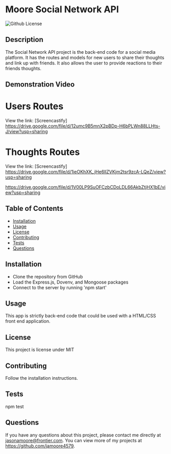 # Moore Social Network API
  ![Github License](http://img.shields.io/badge/license-MIT-blue.svg)
  

  ## Description
  The Social Network API project is the back-end code for a social media platform. It has the routes and models for new users to share their thoughts and link up with friends. It also allows the user to provide reactions to their friends thoughts.

  ## Demonstration Video
  # Users Routes
  View the link: [Screencastify] https://drive.google.com/file/d/12umc9B5mnX2pBDp-H6bPLWn88LLHts-J/view?usp=sharing

  # Thoughts Routes
  View the link: [Screencastify] https://drive.google.com/file/d/1ieOKhXK_jHe6llZVKjm2tsr9zcA-LQeZ/view?usp=sharing

  https://drive.google.com/file/d/1V00LP9SuOFCzbCDoLDL66AkbZtjHX1bE/view?usp=sharing

  ## Table of Contents
  * [Installation](#installation)
  * [Usage](#usage)
  * [License](#license)
  * [Contributing](#contributing)
  * [Tests](#tests)
  * [Questions](#questions)
  
  ## Installation
  * Clone the repository from GitHub 
  * Load the Express.js, Dovenv, and Mongoose packages 
  * Connect to the server by running 'npm start'

  ## Usage
  This app is strictly back-end code that could be used with a HTML/CSS front end application.

  ## License
  This project is license under MIT

  ## Contributing
  Follow the installation instructions.

  ## Tests
  npm test

  ## Questions
  If you have any questions about this project, please contact me directly at jasonamoore@frontier.com. You can view more of my projects at https://github.com/jamoore4579.
  